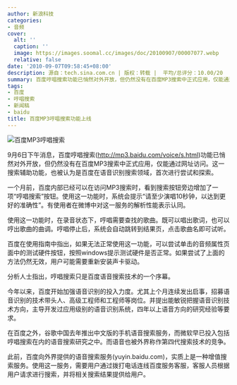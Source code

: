 ```yaml
---
author: 新浪科技
categories:
- 音频
cover:
  alt: ''
  caption: ''
  image: https://images.soomal.cc/images/doc/20100907/00007077.webp
  relative: false
date: '2010-09-07T09:58:45+08:00'
description: 源自：tech.sina.com.cn | 版权：转载 |  平均/总评分：10.00/20
summary: 百度哼唱搜索功能已悄然对外开放，但仍然没有在百度MP3搜索中正式应用，仅能通过网址访问。这一搜索辅助功能，也被认为是百度在语音识别搜索领域，首次进行尝试和探索。使用这一功能时，在录音状态下，哼唱需要查找的歌曲。既可以唱出歌词，也可以哼出歌曲的曲调。哼唱停止后，系统会自动跳转到结果页，点击歌曲名即可试听。
tags:
- 百度
- 哼唱搜索
- 新闻稿
- baidu
title: 百度MP3哼唱搜索功能上线
---
```


![百度MP3哼唱搜索](https://images.soomal.cc/images/doc/20100907/00007077.webp)



9月6日下午消息，百度哼唱搜索(http://mp3.baidu.com/voice/s.html)功能已悄然对外开放，但仍然没有在百度MP3搜索中正式应用，仅能通过网址访问。这一搜索辅助功能，也被认为是百度在语音识别搜索领域，首次进行尝试和探索。



一个月前，百度内部已经可以在访问MP3搜索时，看到搜索按钮旁边增加了一项“哼唱搜索”按钮。使用这一功能时，系统会提示“请至少演唱10秒钟，以达到更好的准确性”。有使用者在微博中对这一服务的解析性能表示认同。



使用这一功能时，在录音状态下，哼唱需要查找的歌曲。既可以唱出歌词，也可以哼出歌曲的曲调。哼唱停止后，系统会自动跳转到结果页，点击歌曲名即可试听。



百度在使用指南中指出，如果无法正常使用这一功能，可以尝试单击的音频属性页面中的测试硬件按钮，按照windows提示测试硬件是否正常。如果尝试了上面的方法仍然无效，用户可能需要重新安装声卡驱动。



分析人士指出，哼唱搜索只是百度语音搜索技术的一个序幕。



今年以来，百度开始加强语音识别的投入力度。尤其上个月连续发出启事，招募语音识别的技术带头人、高级工程师和工程师等岗位。并提出能敏锐把握语音识别技术方向，主导开发过应用级别的语音识别系统，四年以上语音方向的研究经验等要求。



在百度之外，谷歌中国去年推出中文版的手机语音搜索服务，而微软早已投入包括哼唱搜索在内的语音搜索研究之中。而语音也被外界称作第四代搜索技术的竞争。



此前，百度向外界提供的语音搜索服务(yuyin.baidu.com)，实质上是一种增值搜索服务。使用这一服务，需要用户通过拨打电话连线百度服务客服，客服人员根据用户请求进行搜索，并将相关搜索结果提供给用户。